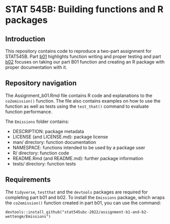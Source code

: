 # STAT 545B: Building functions and R packages

## Introduction 
This repository contains code to reproduce a two-part assignment for STAT545B. Part [b01](https://stat545.stat.ubc.ca/assignments/assignment-b1/) highlights function writing and proper testing and part [b02](https://stat545.stat.ubc.ca/assignments/assignment-b2/) focuses on taking our part B01 function and creating an R package with proper documentation with it. 

## Repository navigation

The Assignment_b01.Rmd file contains R code and explanations to the `co2emission()` function. The file also contains examples on how to use the function as well as tests using the `test_that()` command to evaluate function performance. 
  
The `Emissions` folder contains: 

- DESCRIPTION: package metadata
- LICENSE (and LICENSE.md): package license
- man/ directory: function documentation
- NAMESPACE: functions intended to be used by a package user 
- R/ directory: function code
- README.Rmd (and README.md): further package information
- tests/ directory: function tests


## Requirements
The `tidyverse`, `testthat` and the `devtools` packages are required for completing part b01 and b02. To install the `Emissions` package, which wraps the `co2emission()` function created in part b01, you can use the command:

```{r}
devtools::install_github("stat545ubc-2022/assignment-b1-and-b2-wettengm/Emissions")
```

